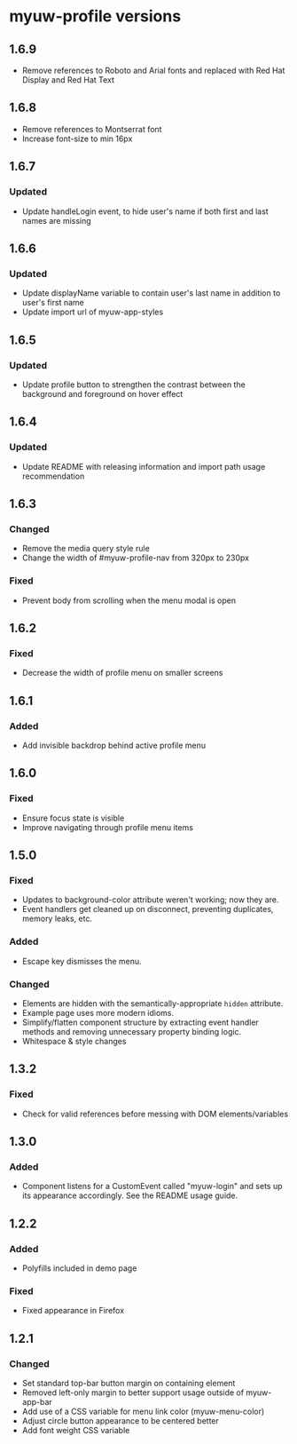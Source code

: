 # myuw-profile versions

## 1.6.9

* Remove references to Roboto and Arial fonts and replaced with Red Hat Display and Red Hat Text

## 1.6.8

* Remove references to Montserrat font
* Increase font-size to min 16px

## 1.6.7

### Updated

* Update handleLogin event, to hide user's name if both first and last names are missing

## 1.6.6

### Updated

* Update displayName variable to contain user's last name in addition to user's first name
* Update import url of myuw-app-styles

## 1.6.5

### Updated

* Update profile button to strengthen the contrast between the background and foreground on hover effect

## 1.6.4

### Updated

* Update README with releasing information and import path usage recommendation

## 1.6.3

### Changed

* Remove the media query style rule
* Change the width of #myuw-profile-nav from 320px to 230px

### Fixed

* Prevent body from scrolling when the menu modal is open

## 1.6.2

### Fixed

* Decrease the width of profile menu on smaller screens

## 1.6.1

### Added

* Add invisible backdrop behind active profile menu

## 1.6.0

### Fixed

* Ensure focus state is visible
* Improve navigating through profile menu items

## 1.5.0

### Fixed

* Updates to background-color attribute weren't working; now they are.
* Event handlers get cleaned up on disconnect, preventing duplicates, memory leaks, etc.

### Added

* Escape key dismisses the menu.

### Changed

* Elements are hidden with the semantically-appropriate `hidden` attribute.
* Example page uses more modern idioms.
* Simplify/flatten component structure by extracting event handler methods and removing unnecessary property binding logic.
* Whitespace & style changes

## 1.3.2

### Fixed

* Check for valid references before messing with DOM elements/variables

## 1.3.0

### Added

* Component listens for a CustomEvent called "myuw-login" and sets up its appearance accordingly. See the README usage guide.

## 1.2.2

### Added

* Polyfills included in demo page

### Fixed

* Fixed appearance in Firefox

## 1.2.1

### Changed

* Set standard top-bar button margin on containing element
* Removed left-only margin to better support usage outside of myuw-app-bar
* Add use of a CSS variable for menu link color (myuw-menu-color)
* Adjust circle button appearance to be centered better
* Add font weight CSS variable
